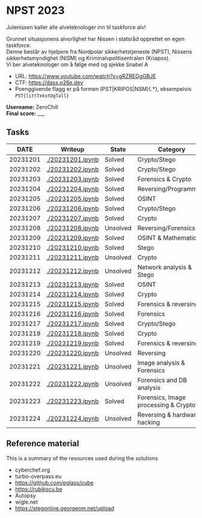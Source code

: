 # NPST 2023
Julenissen kaller alle alveteknologer inn til taskforce alv!

Grunnet situasjonens alvorlighet har Nissen i statsråd opprettet en egen taskforce.  
Denne består av hjelpere fra Nordpolar sikkerhetstjeneste (NPST), Nissens sikkerhetsmyndighet (NISM) og Kriminalvpolitisentralen (Kriapos).  
Vi ber alveteknologer om å følge med og sjekke Snabel A

- URL: https://www.youtube.com/watch?v=gRZREGgGBJE  
- CTF: https://dass.p26e.dev  
- Poenggivende flagg er på formen (PST|KRIPOS|NSM){.*}, eksempelvis `PST{littTekstOgTall}`

**Username:** ZeroChill  
**Final score:** ___

## Tasks
| DATE | Writeup | State | Category |
|---|---|---|---|
| 20231201 | [./20231201.ipynb](./20231201.ipynb) | Solved | Crypto/Stego |
| 20231202 | [./20231202.ipynb](./20231202.ipynb) | Solved | Crypto/Stego |
| 20231203 | [./20231203.ipynb](./20231203.ipynb) | Solved | Forensics & Crypto |
| 20231204 | [./20231204.ipynb](./20231204.ipynb) | Solved | Reversing/Programming |
| 20231205 | [./20231205.ipynb](./20231205.ipynb) | Solved | OSINT |
| 20231206 | [./20231206.ipynb](./20231206.ipynb) | Solved | Crypto/Stego |
| 20231207 | [./20231207.ipynb](./20231207.ipynb) | Solved | Crypto |
| 20231208 | [./20231208.ipynb](./20231208.ipynb) | Unsolved | Reversing/Forensics|
| 20231209 | [./20231209.ipynb](./20231209.ipynb) | Solved | OSINT & Mathematics |
| 20231210 | [./20231210.ipynb](./20231210.ipynb) | Solved | Stego |
| 20231211 | [./20231211.ipynb](./20231211.ipynb) | Unsolved | Crypto |
| 20231212 | [./20231212.ipynb](./20231212.ipynb) | Unsolved | Network analysis & Stego |
| 20231213 | [./20231213.ipynb](./20231213.ipynb) | Solved | OSINT |
| 20231214 | [./20231214.ipynb](./20231214.ipynb) | Solved | Crypto |
| 20231215 | [./20231215.ipynb](./20231215.ipynb) | Solved | Forensics & reversing |
| 20231216 | [./20231216.ipynb](./20231216.ipynb) | Solved | Forensics |
| 20231217 | [./20231217.ipynb](./20231217.ipynb) | Solved | Crypto/Stego |
| 20231218 | [./20231218.ipynb](./20231218.ipynb) | Solved | Crypto |
| 20231219 | [./20231219.ipynb](./20231219.ipynb) | Solved | Forensics & reversing |
| 20231220 | [./20231220.ipynb](./20231220.ipynb) | Unsolved | Reversing |
| 20231221 | [./20231221.ipynb](./20231221.ipynb) | Unsolved | Image analysis & Forensics |
| 20231222 | [./20231222.ipynb](./20231222.ipynb) | Unsolved | Forensics and DB analysis |
| 20231223 | [./20231223.ipynb](./20231223.ipynb) | Solved | Forensics, Image processing & Crypto |
| 20231224 | [./20231224.ipynb](./20231224.ipynb) | Unsolved | Reversing & hardware hacking |


## Reference material
This is a summary of the resources used during the solutions
- cyberchef.org
- turbo-overpass.eu
- https://github.com/pglass/cube
- https://rubikscu.be
- Autopsy
- wigle.net
- https://stegonline.georgeom.net/upload